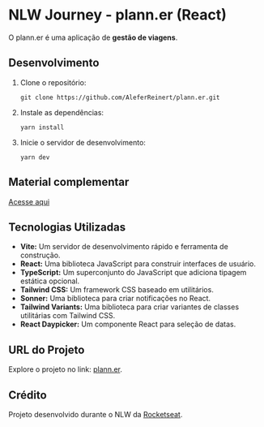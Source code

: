 # NLW Journey - plann.er (React)

O plann.er é uma aplicação de **gestão de viagens**.

## Desenvolvimento

1. Clone o repositório:

   ```
   git clone https://github.com/AleferReinert/plann.er.git
   ```

2. Instale as dependências:

   ```
   yarn install
   ```

3. Inicie o servidor de desenvolvimento:

   ```
   yarn dev
   ```

## Material complementar

[Acesse aqui](https://efficient-sloth-d85.notion.site/NLW-16-Journey-013b69ad79894122824abd76bc0dab9b)

## Tecnologias Utilizadas

- **Vite:** Um servidor de desenvolvimento rápido e ferramenta de construção.
- **React:** Uma biblioteca JavaScript para construir interfaces de usuário.
- **TypeScript:** Um superconjunto do JavaScript que adiciona tipagem estática opcional.
- **Tailwind CSS:** Um framework CSS baseado em utilitários.
- **Sonner:** Uma biblioteca para criar notificações no React.
- **Tailwind Variants:** Uma biblioteca para criar variantes de classes utilitárias com Tailwind CSS.
- **React Daypicker:** Um componente React para seleção de datas.

## URL do Projeto

Explore o projeto no link: [plann.er](https://planner-nlw-journey.vercel.app).

## Crédito

Projeto desenvolvido durante o NLW da [Rocketseat](https://github.com/Rocketseat).

